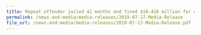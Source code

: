 ```yaml
---
title: Repeat offender jailed 42 months and fined $10.416 million for dealing with duty-unpaid cigarettes
permalink: /news-and-media/media-releases/2019-07-17-Media-Release
file_url: /news-and-media/media-releases/2019-07-17-Media-Release.pdf
---
```

